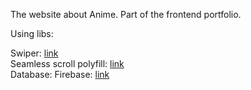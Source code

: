 The website about Anime. Part of the frontend portfolio.

Using libs:

Swiper: <a href="https://swiperjs.com/">link</a></br>
Seamless scroll polyfill: <a href="https://www.npmjs.com/package/seamless-scroll-polyfill">link</a></br>
Database:
Firebase: <a href="https://firebase.google.com/">link</a></br>
